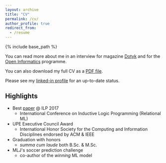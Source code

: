 ```yaml
---
layout: archive
title: "CV"
permalink: /cv/
author_profile: true
redirect_from:
  - /resume
---
```


{% include base_path %}

You can read more about me in an interview for magazine [Dotyk](https://www.dotyk.cz/byznys/uci-stroje-chapat-vyznamy-slov.html) and for the [Open Informatics](https://oi.fel.cvut.cz/cs/gustav-sourek-absolvent-magisterskeho-oboru-umela-inteligence-v-r-2013) programme.

You can also download my full CV as a [PDF file](/files/gustav_sir_CV.pdf).

Please see my [linked-in profile](https://www.linkedin.com/in/gustav-sir/) for an up-to-date status. 

Highlights
---

- Best [paper](/files/ilp2017bestpaper.pdf) @ ILP 2017
    - International Conference on Inductive Logic Programming (Relational ML)
- UPE Executive Council Award 
    - International Honor Society for the Computing and Information Disciplines endorsed by ACM \& IEEE
- Graduation with honors
    - *summa cum laude* both B.Sc. & M.Sc.
- MLJ's soccer prediction challenge
    - co-author of the *winning* ML model

<!--- 
<object data="{{https://gustiks.github.io}}{{https://gustiks.github.io}}/files/gustav_sir_CV.pdf" width="1000" height="1000" type="application/pdf"></object> 
-->